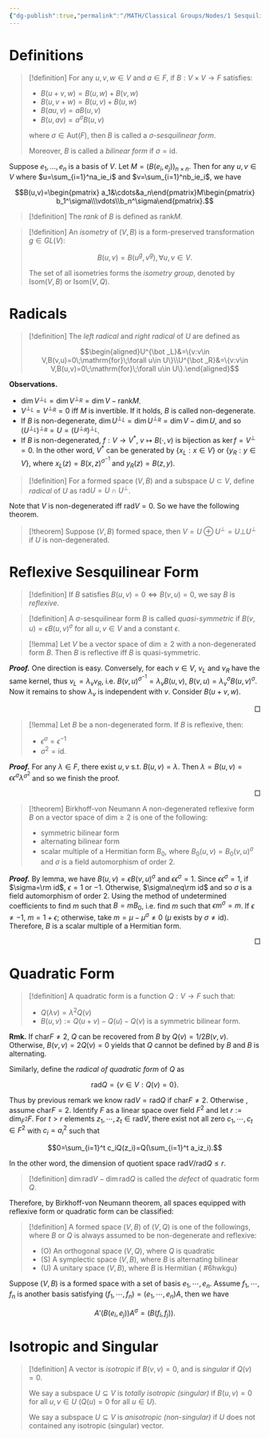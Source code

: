 ```yaml
---
{"dg-publish":true,"permalink":"/MATH/Classical Groups/Nodes/1 Sesquilinear Form/","dgPassFrontmatter":true}
---
```



# Definitions

> [!definition]
> For any $u,v,w\in V$ and $a\in F$, if $B:V\times V\to F$ satisfies:
> - $B(u+v,w)=B(u,w)+B(v,w)$
> - $B(u,v+w)=B(u,v)+B(u,w)$
> - $B(au,v)=aB(u,v)$
> - $B(u,av)=a^\sigma B(u,v)$
> 
> where $\sigma\in\mathrm{Aut}(F)$, then $B$ is called a *$\sigma$-sesquilinear form*.
> 
> Moreover, $B$ is called a *bilinear form* if $\sigma=\mathrm{id}$.

Suppose $e_1,...,e_n$ is a basis of $V$. Let $M=(B(e_i,e_j))_{n\times n}$. Then for any $u,v\in V$ where $u=\sum_{i=1}^na_ie_i$ and $v=\sum_{i=1}^nb_ie_i$, we have

$$B(u,v)=\begin{pmatrix} a_1&\cdots&a_n\end{pmatrix}M\begin{pmatrix} b_1^\sigma\\\vdots\\b_n^\sigma\end{pmatrix}.$$
> [!definition]
> The *rank* of $B$ is defined as $\mathrm{rank} M$.

> [!definition]
> An *isometry* of $(V,B)$ is a form-preserved transformation $g\in GL(V)$: 
>
> $$B(u,v)=B(u^g,v^g),\forall u,v\in V.$$
> 
> The set of all isometries forms the *isometry group*, denoted by $\mathrm{Isom}(V,B)$ or $\mathrm{Isom}(V,Q)$.

# Radicals

> [!definition]
> The *left radical* and *right radical* of $U$ are defined as
> 
> $$\begin{aligned}U^{\bot _L}&=\{v:v\in V,B(v,u)=0\;\mathrm{for}\;\forall u\in U\}\\U^{\bot _R}&=\{v:v\in V,B(u,v)=0\;\mathrm{for}\;\forall u\in U\}.\end{aligned}$$

**Observations.**

- $\dim V^{\bot _L}=\dim V^{\bot_R}=\dim V-\mathrm{rank} M$.
- $V^{\bot _L}=V^{\bot _R}=0$ iff $M$ is invertible. If it holds, $B$ is called non-degenerate.
- If $B$ is non-degenerate, $\dim U^{\bot _L}=\dim U^{\bot _R}=\dim V-\dim U$, and so $(U^{\bot _L})^{\bot_R}=U=(U^{\bot _R})^{\bot_L}$.
- If $B$ is non-degenerated, $f:V\to V^*,\; v\mapsto B(\cdot,v)$ is bijection as $\ker f=V^{\bot}=0$. In the other word, $V^*$ can be generated by $\{x_L:x\in V\}$ or $\{y_R:y\in V\}$, where $x_L(z)=B(x,z)^{\sigma^{-1}}$ and $y_R(z)=B(z,y)$.

> [!definition]
> For a formed space $(V,B)$ and a subspace $U\subset V$, define *radical* of $U$ as $\mathrm{rad}U=U\cap U^\bot$. 

Note that $V$ is non-degenerated iff $\mathrm{rad}V=0$. So we have the following theorem.

> [!theorem]
> Suppose $(V,B)$ formed space, then $V=U\oplus U^\bot=U\bot U^\bot$ if $U$ is non-degenerated.

# Reflexive Sesquilinear Form

> [!definition]
> If $B$ satisfies $B(u,v)=0 \iff B(v,u)=0$, we say $B$ is *reflexive*.

> [!definition]
> A $\sigma$-sesquilinear form $B$ is called *quasi-symmetric* if $B(v,u)=\epsilon B(u,v)^\sigma$ for all $u,v\in V$ and a constant $\epsilon$.

> [!lemma]
> Let $V$ be a vector space of $\mathrm{dim}\geq 2$ with a non-degenerated form $B$. Then $B$ is reflective iff $B$ is quasi-symmetric.

**_Proof._**
One direction is easy. Conversely, for each $v\in V$, $v_L$ and $v_R$ have the same kernel, thus $v_L=\lambda_v v_R$, i.e. $B(v,u)^{\sigma^{-1}}=\lambda_vB(u,v)$, $B(v,u)=\lambda_v^{\sigma}B(u,v)^{\sigma}$. Now it remains to show $\lambda_v$ is independent with $v$. Consider $B(u+v,w)$. 
<p align="right">□</p>

> [!lemma]
> Let $B$ be a non-degenerated form. If $B$ is reflexive, then:
> - $\epsilon^\sigma=\epsilon^{-1}$
> - $\sigma^2=\mathrm{id}.$

**_Proof._**
For any $\lambda\in F$, there exist $u,v$ s.t. $B(u,v)=\lambda$. Then $\lambda=B(u,v)=\epsilon\epsilon^\sigma\lambda^{\sigma^2}$ and so we finish the proof.
<p align="right">□</p>

> [!theorem] Birkhoff-von Neumann
> A non-degenerated reflexive form $B$ on a vector space of $\mathrm{dim}\geq 2$ is one of the following:
> - symmetric bilinear form
> - alternating bilinear form
> - scalar multiple of a Hermitian form $B_0$, where $B_0(u,v)=B_0(v,u)^\sigma$ and $\sigma$ is a field automorphism of order 2.

**_Proof._**
By lemma, we have $B(u,v)=\epsilon B(v,u)^\sigma$ and $\epsilon\epsilon^\sigma=1$. Since $\epsilon\epsilon^\sigma=1$, if $\sigma=\rm id$, $\epsilon=1$ or $-1$. Otherwise, $\sigma\neq\rm id$ and so $\sigma$ is a field automorphism of order $2$. Using the method of undetermined coefficients to find $m$ such that $B=mB_0$, i.e. find $m$ such that $\epsilon m^\sigma=m$. If $\epsilon\neq -1$, $m=1+\epsilon$; otherwise, take $m=\mu-\mu^\sigma\neq 0$ ($\mu$ exists by $\sigma\neq \mathrm{id}$). Therefore, $B$ is a scalar multiple of a Hermitian form.
<p align="right">□</p>

# Quadratic Form

> [!definition]
> A quadratic form is a function $Q:V\to F$ such that:
> - $Q(\lambda v)=\lambda^2Q(v)$
> - $B(u,v):=Q(u+v)-Q(u)-Q(v)$ is a symmetric bilinear form.

**Rmk.** If $\mathrm{char}F\neq 2$, $Q$ can be recovered from $B$ by $Q(v)=1/2B(v,v)$. Otherwise, $B(v,v)=2Q(v)=0$ yields that $Q$ cannot be defined by $B$ and $B$ is alternating.

Similarly, define the *radical of quadratic form* of $Q$ as 

$$\mathrm{rad}Q=\{v\in V:Q(v)=0\}.$$

Thus by previous remark we know $\mathrm{rad}V=\mathrm{rad}Q$ if $\mathrm{char}F\neq 2$. Otherwise , assume $\mathrm{char}F=2$. Identify $F$ as a linear space over field $F^2$ and let $r:=\dim_{F^2}F$. For $t>r$ elements $z_1,\cdots,z_t\in\mathrm{rad}V$, there exist not all zero $c_1,\cdots,c_t\in F^2$ with $c_i=a_i^2$ such that 

$$0=\sum_{i=1}^t c_iQ(z_i)=Q(\sum_{i=1}^t a_iz_i).$$

In the other word, the dimension of quotient space $\mathrm{rad}V/\mathrm{rad}Q\leq r$.


> [!definition]
> $\dim\mathrm{rad}V-\dim\mathrm{rad}Q$ is called the *defect* of quadratic form $Q$.


Therefore, by Birkhoff-von Neumann theorem, all spaces equipped with reflexive form or quadratic form can be classified:

> [!definition]
> A formed space $(V,B)$ of $(V,Q)$ is one of the followings, where $B$ or $Q$ is always assumed to be non-degenerate and reflexive:
> - (O) An orthogonal space $(V,Q)$, where $Q$ is quadratic
> - (S) A symplectic space $(V,B)$, where $B$ is alternating bilinear
> - (U) A unitary space $(V,B)$, where $B$ is Hermitian
{ #6hwkgu}


Suppose $(V,B)$ is a formed space with a set of basis $e_1,\cdots,e_n$. Assume $f_1,\cdots,f_n$ is another basis satisfying $(f_1,\cdots,f_n)=(e_1,\cdots,e_n)A$, then we have

$$A'(B(e_i,e_j))A^\sigma=(B(f_i,f_j)).$$

# Isotropic and Singular

> [!definition]
> A vector is *isotropic* if $B(v,v)=0$, and is *singular* if $Q(v)=0$. 
> 
> We say a subspace $U\subseteq V$ is *totally isotropic (singular)* if $B(u,v)=0$ for all $u,v\in U$ ($Q(u)=0$ for all $u\in U$).
> 
> We say a subspace $U\subseteq V$ is *anisotropic (non-singular)* if $U$ does not contained any isotropic (singular) vector.
